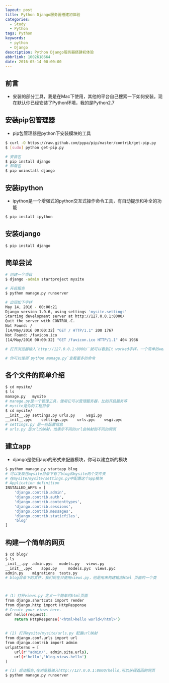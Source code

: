 ```yaml
---
layout: post
title: Python Django服务器搭建初体验
categories:
  - Study
  - Python
tags: Python
keywords:
  - python
  - Django
description: Python Django服务器搭建初体验
abbrlink: 1002618664
date: 2016-05-14 00:00:00
---
```



## 前言
- 安装的部分工具，我是在Mac下使用，其他的平台自己搜索一下如何安装。现在默认你已经安装了Python环境，我的是Python2.7

## 安装pip包管理器

- pip包管理器是python下安装模块的工具

```bash
$ curl -O https://raw.github.com/pypa/pip/master/contrib/get-pip.py
$ [sudo] python get-pip.py

# 安装包
$ pip install django
# 卸载包
$ pip uninstall django
```

## 安装ipython
- ipython是一个增强式的python交互式操作命令工具，有自动提示和补全的功能

```bash
$ pip install ipython
```

## 安装django
```bash
$ pip install django
```

## 简单尝试
```bash
# 创建一个项目
$ django -admin startproject mysite

# 开启服务
$ python manage.py runserver

# 出现如下字样
May 14, 2016 - 00:00:21
Django version 1.9.6, using settings 'mysite.settings'
Starting development server at http://127.0.0.1:8000/
Quit the server with CONTROL-C.
Not Found: /
[14/May/2016 00:00:32] "GET / HTTP/1.1" 200 1767
Not Found: /favicon.ico
[14/May/2016 00:00:32] "GET /favicon.ico HTTP/1.1" 404 1936

# 打开浏览器输入`http://127.0.0.1:8000/`就可以看到It worked字样，一个简单的web服务就好了

# 你可以使用`python manage.py`查看更多的命令
```

## 各个文件的简单介绍
```bash
$ cd mysite/
$ ls
manage.py	mysite
# manage.py是一个管理工具，使用它可以管理服务器，比如开启服务等
# mysite是你的工程目录
$ cd mysite/
__init__.py	settings.py	urls.py		wsgi.py
__init__.pyc	settings.pyc	urls.pyc	wsgi.pyc
# settings.py 是一些配置信息
# urls.py 是url的映射，他表示不同的url会映射到不同的网页
```

## 建立app

- django是使用app的形式来配置模块，你可以建立新的模块

```bash
$ python manage.py startapp blog
# 可以发现在mysite目录下有了blog和mysite两个文件夹
# 在mysite/mysite/settings.py中配置这个app模块
# Application definition
INSTALLED_APPS = [
    'django.contrib.admin',
    'django.contrib.auth',
    'django.contrib.contenttypes',
    'django.contrib.sessions',
    'django.contrib.messages',
    'django.contrib.staticfiles',
    'blog'
]
```

## 构建一个简单的网页
```bash
$ cd blog/
$ ls
_init__.py	admin.pyc	models.py	views.py
__init__.pyc	apps.py		models.pyc	views.pyc
admin.py	migrations	tests.py
# blog目录下的文件，我们现在只使用views.py，他是用来构建输出html 页面的一个类



#（1）打开views.py 定义一个简单的html页面
from django.shortcuts import render
from django.http import HttpResponse
# Create your views here.
def hello(request):
    return HttpResponse('<html>hello world</html>')
    
    
# (2) 打开mysite/mysite/urls.py 配置url映射
from django.conf.urls import url
from django.contrib import admin
urlpatterns = [
    url(r'^admin/', admin.site.urls),
    url(r'hello','blog.views.hello')
]

# (3) 启动服务,在浏览器输入http://127.0.0.1:8000/hello,可以获得返回的网页
$ python manage.py runserver
```


